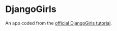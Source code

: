 # DjangoGirls 
An app coded from the <a href="https://tutorial.djangogirls.org/en/">official DjangoGirls tutorial</a>.

